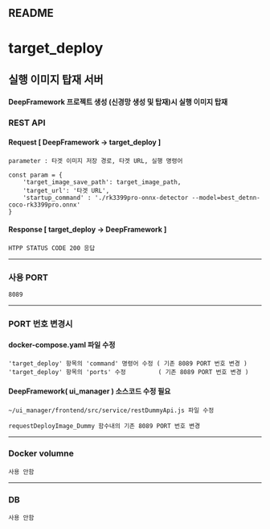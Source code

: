 README
---

# target_deploy 

## 실행 이미지 탑재 서버
#### DeepFramework 프로젝트 생성 (신경망 생성 및 탑재)시 실행 이미지 탑재

### REST API
#### Request [ DeepFramework -> target_deploy ]
    parameter : 타겟 이미지 저장 경로, 타겟 URL, 실행 명령어

    const param = {
        'target_image_save_path': target_image_path,
        'target_url': '타겟 URL',
        'startup_command' : './rk3399pro-onnx-detector --model=best_detnn-coco-rk3399pro.onnx'
    }

#### Response [ target_deploy -> DeepFramework ]
    HTPP STATUS CODE 200 응답

---
### 사용 PORT
    8089

---
### PORT 번호 변경시
####  docker-compose.yaml 파일 수정
    'target_deploy' 항목의 'command' 명령어 수정 ( 기존 8089 PORT 번호 변경 )
    'target_deploy' 항목의 'ports' 수정         ( 기존 8089 PORT 번호 변경 )

#### DeepFramework( ui_manager ) 소스코드 수정 필요
    ~/ui_manager/frontend/src/service/restDummyApi.js 파일 수정

    requestDeployImage_Dummy 함수내의 기존 8089 PORT 번호 변경

---
### Docker volumne
    사용 안함

---
### DB
    사용 안함



